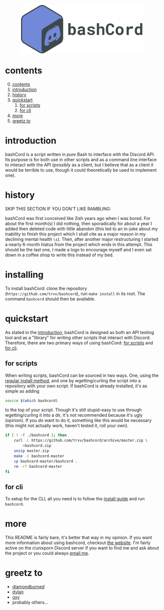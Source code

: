 <div align="center">
    <img align="center" width="400px" src="docs/bashcord.png">
</div>

# contents

0. [contents](#contents)
1. [introduction](#introduction)
2. [history](#history)
3. [quickstart](#quickstart)
    1. [for scripts](#for-scripts)
    2. [for cli](#for-cli)
4. [more](#more)
5. [greetz to](#greetz-to)

# introduction

bashCord is a script written in *pure* Bash to interface with the Discord
API. Its purpose is for both use in other scripts and as a command line
interface to interact with the API (possibly as a client, but I believe that
as a client it would be terrible to use, though it could theoretically be
used to implement one).

# history

SKIP THIS SECTION IF YOU DON'T LIKE RAMBLING:

bashCord was first conceived like 2ish years ago when I was bored. For about
the first month(s) I did nothing, then sporadically for about a year I added
then deleted code with little abandon (this led to an in-joke about my
inability to finish this project which I shall cite as a major reason in my
declining mental health `\s`). Then, after another major restructuring I
started a nearly 6-month hiatus from the project which ends in this attempt.
This should be the last one, I made a logo to encourage myself and I even
sat down in a coffee shop to write this instead of my bed.

# installing

To install bashCord: clone the repository
(`https://github.com/trvv/bashcord`), run `make install` in its root. The
command `bashcord` should then be available.

# quickstart

As stated in the [introduction](#introduction), bashCord is designed as both
an API testing tool and as a "library" for writing other scripts that
interact with Discord. Therefore, there are two primary ways of using
bashCord: [for scripts](#for-scripts) and [for cli](#for-cli).

## for scripts

When writing scripts, bashCord can be sourced in two ways. One, using the
[regular install method](#installing), and one by wgetting/curling the
script into a repository with your own script. If bashCord is already
installed, it's as simple as adding

```Bash
source $(which bashcord)
```

to the top of your script. Though it's still stupid-easy to use through
wgetting/curling it into a dir, it's not recommended because it's ugly
(opinion). If you *do* want to do it, something like this would be necessary
(this might not actually work, haven't tested it, roll your own).

```Bash
if [ ! -f ./bashcord ]; then
    curl -L https://github.com/trvv/bashcord/archive/master.zip \
        >bashcord.zip
    unzip master.zip
    make -C bashcord-master
    cp bashcord-master/bashcord .
    rm -rf bashcord-master
fi
```

## for cli

To setup for the CLI, all you need is to follow the [install
guide](#installing) and run `bashcord`.

# more

This README is fairly bare, it's better that way in my opinion. If you want
more information about using bashcord, checkout [the
website](https://bashcord.trvv.me). I'm fairly active on the r/unixporn
Discord server if you want to find me and ask about the project or you
could always [email me](mailtio:tom@trvv.me).

# greetz to

- [diamondburned](https://diamondb.xyz)
- [dylan](https://github.com/dylanaraps)
- [oxy](https://oxy.moe)
- probably others...
